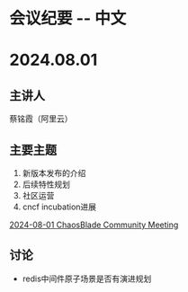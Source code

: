 # 会议纪要 -- 中文
# 2024.08.01
## 主讲人
蔡铭霞（阿里云）

## 主要主题
1. 新版本发布的介绍
2. 后续特性规划
3. 社区运营
4. cncf incubation进展
   
[2024-08-01 ChaosBlade Community Meeting](https://github.com/chaosblade-io/community/blob/main/meeting/doc/2024-08-01-chaosblade-meeting.md)

## 讨论
* redis中间件原子场景是否有演进规划

